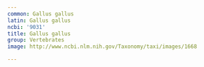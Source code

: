 ```yaml
---
common: Gallus gallus
latin: Gallus gallus
ncbi: '9031'
title: Gallus gallus
group: Vertebrates
image: http://www.ncbi.nlm.nih.gov/Taxonomy/taxi/images/1668

---
```

